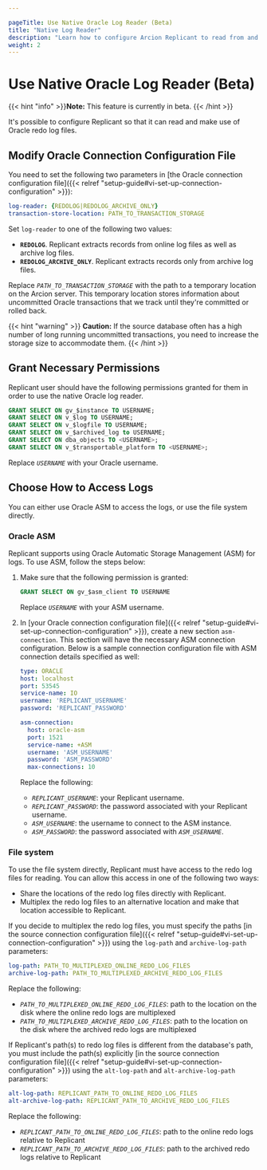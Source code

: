 ```yaml
---

pageTitle: Use Native Oracle Log Reader (Beta)
title: "Native Log Reader"
description: "Learn how to configure Arcion Replicant to read from and make use of Oracle redo log files. Learn how to use ASM or the file system directly for logs."
weight: 2
---
```


# Use Native Oracle Log Reader (Beta)
{{< hint "info" >}}**Note:** This feature is currently in beta. {{< /hint >}}

It's possible to configure Replicant so that it can read and make use of Oracle redo log files.

## Modify Oracle Connection Configuration File

You need to set the following two parameters in [the Oracle connection configuration file]({{< relref "setup-guide#vi-set-up-connection-configuration" >}}):

```YAML
log-reader: {REDOLOG|REDOLOG_ARCHIVE_ONLY}
transaction-store-location: PATH_TO_TRANSACTION_STORAGE
```

Set `log-reader` to one of the following two values:

- **`REDOLOG`**. Replicant extracts records from online log files as well as archive log files.
- **`REDOLOG_ARCHIVE_ONLY`**. Replicant extracts records only from archive log files.

Replace *`PATH_TO_TRANSACTION_STORAGE`* with the path to a temporary location on the Arcion server. This temporary location stores information about uncommitted Oracle transactions that we track until they're committed or rolled back.

{{< hint "warning" >}}
**Caution:** If the source database often has a high number of long running uncommitted transactions, you need to increase the storage size to accommodate them.
{{< /hint >}}

## Grant Necessary Permissions

Replicant user should have the following permissions granted for them in order to use the native Oracle log reader.

  ```SQL
  GRANT SELECT ON gv_$instance TO USERNAME;
  GRANT SELECT ON v_$log TO USERNAME;
  GRANT SELECT ON v_$logfile TO USERNAME;
  GRANT SELECT ON v_$archived_log to USERNAME;
  GRANT SELECT ON dba_objects TO <USERNAME>;
  GRANT SELECT ON v_$transportable_platform TO <USERNAME>;
  ```

  Replace *`USERNAME`* with your Oracle username.


## Choose How to Access Logs
You can either use Oracle ASM to access the logs, or use the file system directly.

### Oracle ASM

Replicant supports using Oracle Automatic Storage Management (ASM) for logs. To use ASM, follow the steps below:

1. Make sure that the following permission is granted:

    ```SQL
    GRANT SELECT ON gv_$asm_client TO USERNAME
    ```
  
    Replace *`USERNAME`* with your ASM username.

2. In [your Oracle connection configuration file]({{< relref "setup-guide#vi-set-up-connection-configuration" >}}), create a new section `asm-connection`.  This section will have the necessary ASM connection configuration. Below is a sample connection configuration file with ASM connection details specified as well:

    ```YAML
    type: ORACLE
    host: localhost
    port: 53545
    service-name: IO
    username: 'REPLICANT_USERNAME'
    password: 'REPLICANT_PASSWORD'

    asm-connection:
      host: oracle-asm
      port: 1521
      service-name: +ASM
      username: 'ASM_USERNAME'
      password: 'ASM_PASSWORD'
      max-connections: 10
    ```

    Replace the following:

    - *`REPLICANT_USERNAME`*: your Replicant username.
    - *`REPLICANT_PASSWORD`*: the password associated with your Replicant username.
    - *`ASM_USERNAME`*: the username to connect to the ASM instance.
    - *`ASM_PASSWORD`*: the password associated with *`ASM_USERNAME`*.

  
### File system

To use the file system directly, Replicant must have access to the redo log files for reading. You can allow this access in one of the following two ways:
- Share the locations of the redo log files directly with Replicant.
- Multiplex the redo log files to an alternative location and make that location accessible to Replicant.

If you decide to multiplex the redo log files, you must specify the paths [in the source connection configuration file]({{< relref "setup-guide#vi-set-up-connection-configuration" >}}) using the `log-path` and `archive-log-path` parameters:

```YAML
log-path: PATH_TO_MULTIPLEXED_ONLINE_REDO_LOG_FILES
archive-log-path: PATH_TO_MULTIPLEXED_ARCHIVE_REDO_LOG_FILES
```

Replace the following:
- *`PATH_TO_MULTIPLEXED_ONLINE_REDO_LOG_FILES`*: path to the location on the disk where the online redo logs are multiplexed
- *`PATH_TO_MULTIPLEXED_ARCHIVE_REDO_LOG_FILES`*: path to the location on the disk where the archived redo logs are multiplexed

If Replicant's path(s) to redo log files is different from the database's path, you must include the path(s) explicitly [in the source connection configuration file]({{< relref "setup-guide#vi-set-up-connection-configuration" >}}) using the `alt-log-path` and `alt-archive-log-path` parameters:

```YAML
alt-log-path: REPLICANT_PATH_TO_ONLINE_REDO_LOG_FILES
alt-archive-log-path: REPLICANT_PATH_TO_ARCHIVE_REDO_LOG_FILES
```

Replace the following:
- *`REPLICANT_PATH_TO_ONLINE_REDO_LOG_FILES`*: path to the online redo logs relative to Replicant
- *`REPLICANT_PATH_TO_ARCHIVE_REDO_LOG_FILES`*: path to the archived redo logs relative to Replicant